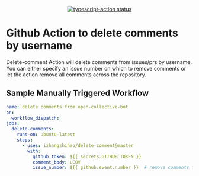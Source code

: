 <p align="center">
  <a href="https://github.com/actions/typescript-action/actions"><img alt="typescript-action status" src="https://github.com/actions/typescript-action/workflows/build-test/badge.svg"></a>
</p>

# Github Action to delete comments by username

Delete-comment Action will delete comments from issues/prs by username. You can either 
specify an issue number on which to remove comments or let the action remove all comments
across the repository.

## Sample Manually Triggered Workflow

```yaml
name: delete comments from open-collective-bot
on:
  workflow_dispatch:
jobs:
  delete-comments:
    runs-on: ubuntu-latest
    steps:
      - uses: izhangzhihao/delete-comment@master
        with: 
          github_token: ${{ secrets.GITHUB_TOKEN }}
          comment_body: LCOV
          issue_number: ${{ github.event.number }}  # remove comments from the current PR
```
